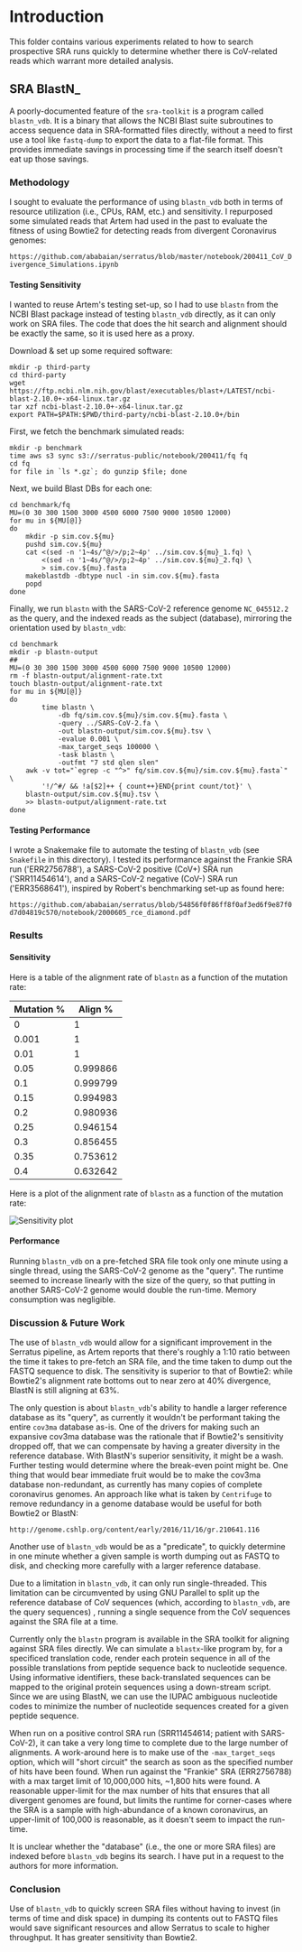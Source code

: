 # Introduction

This folder contains various experiments related to how to search
prospective SRA runs quickly to determine whether there is CoV-related
reads which warrant more detailed analysis.

## SRA BlastN_

A poorly-documented feature of the `sra-toolkit` is a program called
`blastn_vdb`. It is a binary that allows the NCBI Blast suite
subroutines to access sequence data in SRA-formatted files directly,
without a need to first use a tool like `fastq-dump` to export the
data to a flat-file format. This provides immediate savings in
processing time if the search itself doesn't eat up those savings.

### Methodology

I sought to evaluate the performance of using `blastn_vdb` both in
terms of resource utilization (i.e., CPUs, RAM, etc.) and
sensitivity. I repurposed some simulated reads that Artem had used in
the past to evaluate the fitness of using Bowtie2 for detecting
reads from divergent Coronavirus genomes:

`https://github.com/ababaian/serratus/blob/master/notebook/200411_CoV_Divergence_Simulations.ipynb`

#### Testing Sensitivity

I wanted to reuse Artem's testing set-up, so I had to use `blastn`
from the NCBI Blast package instead of testing `blastn_vdb` directly,
as it can only work on SRA files. The code that does the hit search
and alignment should be exactly the same, so it is used here as a
proxy.

Download & set up some required software:

```shell
mkdir -p third-party
cd third-party
wget https://ftp.ncbi.nlm.nih.gov/blast/executables/blast+/LATEST/ncbi-blast-2.10.0+-x64-linux.tar.gz
tar xzf ncbi-blast-2.10.0+-x64-linux.tar.gz
export PATH=$PATH:$PWD/third-party/ncbi-blast-2.10.0+/bin
```

First, we fetch the benchmark simulated reads:
```shell
mkdir -p benchmark
time aws s3 sync s3://serratus-public/notebook/200411/fq fq
cd fq
for file in `ls *.gz`; do gunzip $file; done
```

Next, we build Blast DBs for each one:
```shell
cd benchmark/fq
MU=(0 30 300 1500 3000 4500 6000 7500 9000 10500 12000)
for mu in ${MU[@]}
do
	mkdir -p sim.cov.${mu}
	pushd sim.cov.${mu}
	cat <(sed -n '1~4s/^@/>/p;2~4p' ../sim.cov.${mu}_1.fq) \
	    <(sed -n '1~4s/^@/>/p;2~4p' ../sim.cov.${mu}_2.fq) \
	    > sim.cov.${mu}.fasta
	makeblastdb -dbtype nucl -in sim.cov.${mu}.fasta
	popd
done	
```

Finally, we run `blastn` with the SARS-CoV-2 reference genome
`NC_045512.2` as the query, and the indexed reads as the subject
(database), mirroring the orientation used by `blastn_vdb`:

```shell
cd benchmark
mkdir -p blastn-output
## 
MU=(0 30 300 1500 3000 4500 6000 7500 9000 10500 12000)
rm -f blastn-output/alignment-rate.txt
touch blastn-output/alignment-rate.txt
for mu in ${MU[@]}
do
        time blastn \
            -db fq/sim.cov.${mu}/sim.cov.${mu}.fasta \
            -query ../SARS-CoV-2.fa \
            -out blastn-output/sim.cov.${mu}.tsv \
            -evalue 0.001 \
            -max_target_seqs 100000 \
            -task blastn \
            -outfmt "7 std qlen slen"
    awk -v tot="`egrep -c "^>" fq/sim.cov.${mu}/sim.cov.${mu}.fasta`" \
    	'!/^#/ && !a[$2]++ { count++}END{print count/tot}' \
	blastn-output/sim.cov.${mu}.tsv \
	>> blastn-output/alignment-rate.txt
done
```

#### Testing Performance

I wrote a Snakemake file to automate the testing of `blastn_vdb` (see
`Snakefile` in this directory). I tested its performance against the
Frankie SRA run ('ERR2756788'), a SARS-CoV-2 positive (CoV+) SRA run
('SRR11454614'), and a SARS-CoV-2 negative (CoV-) SRA run
('ERR3568641'), inspired by Robert's benchmarking set-up as found
here:

`https://github.com/ababaian/serratus/blob/54856f0f86ff8f0af3ed6f9e87f0d7d04819c570/notebook/2000605_rce_diamond.pdf`

### Results

#### Sensitivity

Here is a table of the alignment rate of `blastn` as a function of the
mutation rate:


Mutation % | Align %
--- | ---
0 | 1
0.001 | 1
0.01 | 1
0.05 | 0.999866
0.1 |  0.999799
0.15 | 0.994983
0.2 |  0.980936
0.25 | 0.946154
0.3 |  0.856455
0.35 | 0.753612
0.4 |  0.632642


Here is a plot of the alignment rate of `blastn` as a function of the
mutation rate:

![Sensitivity plot](ali)

#### Performance

Running `blastn_vdb` on a pre-fetched SRA file took only one minute
using a single thread, using the SARS-CoV-2 genome as the
"query". The runtime seemed to increase linearly with the size of the
query, so that putting in another SARS-CoV-2 genome would double the
run-time. Memory consumption was negligible.


### Discussion & Future Work

The use of `blastn_vdb` would allow for a significant improvement in
the Serratus pipeline, as Artem reports that there's roughly a 1:10
ratio between the time it takes to pre-fetch an SRA file, and the time
taken to dump out the FASTQ sequence to disk. The sensitivity is
superior to that of Bowtie2: while Bowtie2's alignment rate bottoms
out to near zero at 40% divergence, BlastN is still aligning at 63%.

The only question is about `blastn_vdb`'s ability to handle a larger
reference database as its "query", as currently it wouldn't be
performant taking the entire `cov3ma` database as-is. One of the
drivers for making such an expansive cov3ma database was the rationale
that if Bowtie2's sensitivity dropped off, that we can compensate by
having a greater diversity in the reference database. With BlastN's
superior sensitivity, it might be a wash. Further testing would
determine where the break-even point might be. One thing that would
bear immediate fruit would be to make the cov3ma database
non-redundant, as currently has many copies of complete coronavirus
genomes. An approach like what is taken by `Centrifuge` to remove
redundancy in a genome database would be useful for both Bowtie2 or
BlastN:

`http://genome.cshlp.org/content/early/2016/11/16/gr.210641.116`

Another use of `blastn_vdb` would be as a "predicate", to quickly
determine in one minute whether a given sample is worth dumping out as
FASTQ to disk, and checking more carefully with a larger reference
database. 

Due to a limitation in `blastn_vdb`, it can only run
single-threaded. This limitation can be circumvented by using GNU
Parallel to split up the reference database of CoV sequences (which,
according to `blastn_vdb`, are the query sequences) , running a single
sequence from the CoV sequences against the SRA file at a time.

Currently only the `blastn` program is available in the SRA toolkit
for aligning against SRA files directly. We can simulate a
`blastx`-like program by, for a specificed translation code, render
each protein sequence in all of the possible translations from peptide
sequence back to nucleotide sequence. Using informative identifiers,
these back-translated sequences can be mapped to the original protein
sequences using a down-stream script. Since we are using BlastN, we
can use the IUPAC ambiguous nucleotide codes to minimize the number of
nucleotide sequences created for a given peptide sequence.

When run on a positive control SRA run (SRR11454614; patient with
SARS-CoV-2), it can take a very long time to complete due to the large
number of alignments. A work-around here is to make use of the
`-max_target_seqs` option, which will "short circuit" the search as
soon as the specified number of hits have been found. When run against
the "Frankie" SRA (ERR2756788) with a max target limit of 10,000,000
hits, ~1,800 hits were found. A reasonable upper-limit for the max
number of hits that ensures that all divergent genomes are found, but
limits the runtime for corner-cases where the SRA is a sample with
high-abundance of a known coronavirus, an upper-limit of 100,000 is
reasonable, as it doesn't seem to impact the run-time.

It is unclear whether the "database" (i.e., the one or more SRA files)
are indexed before `blastn_vdb` begins its search. I have put in a
request to the authors for more information.


### Conclusion

Use of `blastn_vdb` to quickly screen SRA files without having to
invest (in terms of time and disk space) in dumping its contents out
to FASTQ files would save significant resources and allow Serratus to
scale to higher throughput. It has greater sensitivity than Bowtie2.
